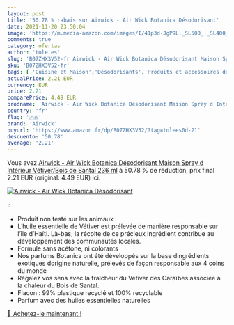 ```yaml
---
layout: post
title: '50.78 % rabais sur Airwick - Air Wick Botanica Désodorisant'
date: 2021-11-20 23:50:04
image: 'https://m.media-amazon.com/images/I/41p3d-JgP9L._SL500_._SL400_.jpg'
comments: true
category: ofertas
author: 'tole.es'
slug: 'B07ZHX3V52-fr Airwick - Air Wick Botanica Désodorisant Maison Spray d...'
sku: 'B07ZHX3V52-fr'
tags: [ 'Cuisine et Maison','Désodorisants','Produits et accessoires de nettoyage','airwick', ]
actualPrice: 2.21 EUR
currency: EUR
price: 2.21
comparePrice: 4.49 EUR
prodname: 'Airwick - Air Wick Botanica Désodorisant Maison Spray d Intérieur Vétiver/Bois de Santal 236 ml'
country: 'fr'
flag: '🇫🇷'
brand: 'Airwick'
buyurl: 'https://www.amazon.fr/dp/B07ZHX3V52/?tag=tolees0d-21'
descuento: '50.78'
average: '2.21'
---
```


Vous avez [Airwick - Air Wick Botanica Désodorisant Maison Spray d Intérieur Vétiver/Bois de Santal 236 ml](https://www.amazon.fr/dp/B07ZHX3V52/?tag=tolees0d-21)  à  50.78 % de réduction, prix final  2.21 EUR (original: 4.49 EUR) ici:

[![Airwick - Air Wick Botanica Désodorisant](https://m.media-amazon.com/images/I/41p3d-JgP9L._SL500_._SL400_.jpg)](https://www.amazon.fr/dp/B07ZHX3V52/?tag=tolees0d-21)

ℹ️:

- Produit non testé sur les animaux
- L’huile essentielle de Vétiver est prélevée de manière responsable sur l’île d’Haïti. Là-bas, la récolte de ce précieux ingrédient contribue au développement des communautés locales.
- Formule sans acétone, ni colorants
- Nos parfums Botanica ont été développés sur la base dingrédients exotiques dorigine naturelle, prélevés de façon responsable aux 4 coins du monde
- Régalez vos sens avec la fraîcheur du Vétiver des Caraïbes associée à la chaleur du Bois de Santal.
- Flacon : 99% plastique recyclé et 100% recyclable
- Parfum avec des huiles essentielles naturelles

[🛒 Achetez-le maintenant!!](https://www.amazon.fr/dp/B07ZHX3V52/?tag=tolees0d-21)
